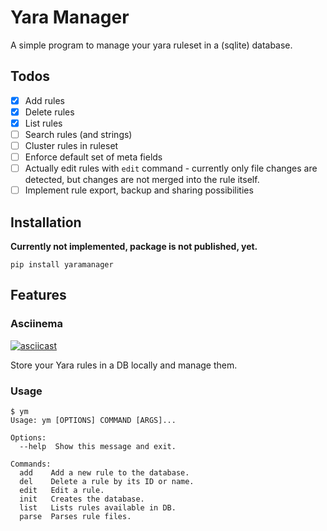# Yara Manager
A simple program to manage your yara ruleset in a (sqlite) database.

## Todos
- [x] Add rules
- [x] Delete rules
- [x] List rules
- [ ] Search rules (and strings)  
- [ ] Cluster rules in ruleset
- [ ] Enforce default set of meta fields
- [ ] Actually edit rules with `edit` command - currently only file changes are detected, but changes are not merged into the rule itself.
- [ ] Implement rule export, backup and sharing possibilities

## Installation
**Currently not implemented, package is not published, yet.**
```shell
pip install yaramanager
```

## Features
### Asciinema
[![asciicast](https://asciinema.org/a/GAXi9e2oJZzmNHK7KQHaVrieO.svg)](https://asciinema.org/a/GAXi9e2oJZzmNHK7KQHaVrieO)

Store your Yara rules in a DB locally and manage them.

### Usage
```shell
$ ym
Usage: ym [OPTIONS] COMMAND [ARGS]...

Options:
  --help  Show this message and exit.

Commands:
  add    Add a new rule to the database.
  del    Delete a rule by its ID or name.
  edit   Edit a rule.
  init   Creates the database.
  list   Lists rules available in DB.
  parse  Parses rule files.
```
